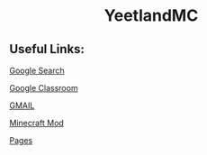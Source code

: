  
<!DOCTYPE HTML>
<html>
    <head>
        <title>YeetlandMC</title>       
        <link rel="icon" type="image/png" href="./images/favicon.ico">
    </head>
    <body>
        <center> <h1>YeetlandMC</h1> </center>
        <h2>Useful Links:</h2>
        <p><a class="btn btn-primary" title="Google Search" href="https://google.com">Google Search</a></p>
        <p><a class="btn btn-primary" title="Google Classroom" href="https://classroom.google.com">Google Classroom</a></p>
        <p><a class="btn btn-primary" title="Gmail" href="https://mail.google.com/mail/ca/u/0/#inbox">GMAIL</a></p>
        <p><a class="btn btn-primary" title="Minecraft Mod" href="https://github.com/OrangeMod-DevTeam/OrangeMod">Minecraft Mod</a></p>
        <p><a class="btn btn-primary" title="Minecraft Mod" href="./pages.html">Pages</a></p>
    </body>
</html>
